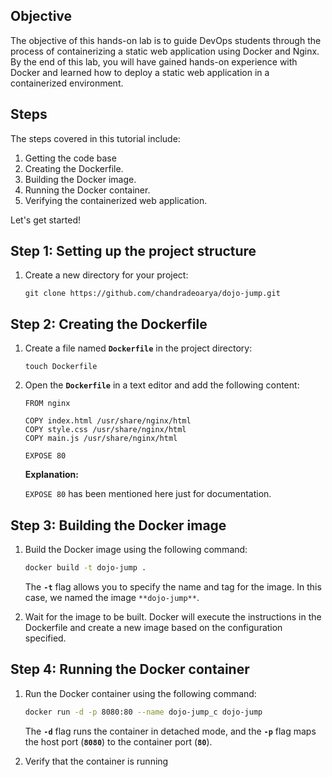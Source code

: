 ## **Objective**

The objective of this hands-on lab is to guide DevOps students through the process of containerizing a static web application using Docker and Nginx. By the end of this lab, you will have gained hands-on experience with Docker and learned how to deploy a static web application in a containerized environment.

## Steps

The steps covered in this tutorial include:

1. Getting the code base
2. Creating the Dockerfile.
3. Building the Docker image.
4. Running the Docker container.
5. Verifying the containerized web application.

Let's get started!

## **Step 1: Setting up the project structure**

1. Create a new directory for your project:
    
    ```
    git clone https://github.com/chandradeoarya/dojo-jump.git
    ```
    

## **Step 2: Creating the Dockerfile**

1. Create a file named **`Dockerfile`** in the project directory:
    
    ```
    touch Dockerfile
    ```
    
2. Open the **`Dockerfile`** in a text editor and add the following content:
    
    ```docker
    FROM nginx
    
    COPY index.html /usr/share/nginx/html
    COPY style.css /usr/share/nginx/html
    COPY main.js /usr/share/nginx/html
    
    EXPOSE 80
    ```
    
    **Explanation:**
    
    `EXPOSE 80` has been mentioned here just for documentation.
    

## **Step 3: Building the Docker image**

1. Build the Docker image using the following command:
    
    ```bash
    docker build -t dojo-jump .
    ```
    
    The **`-t`** flag allows you to specify the name and tag for the image. In this case, we named the image `**dojo-jump**`.
    
2. Wait for the image to be built. Docker will execute the instructions in the Dockerfile and create a new image based on the configuration specified.

## **Step 4: Running the Docker container**

1. Run the Docker container using the following command:
    
    ```bash
    docker run -d -p 8080:80 --name dojo-jump_c dojo-jump
    ```
    
    The **`-d`** flag runs the container in detached mode, and the **`-p`** flag maps the host port (**`8080`**) to the container port (**`80`**).
    
2. Verify that the container is running